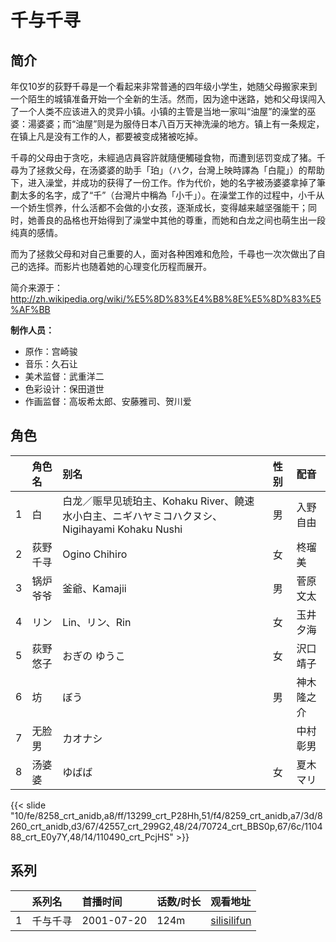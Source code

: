 # 千与千寻


## 简介

年仅10岁的荻野千尋是一个看起来非常普通的四年级小学生，她随父母搬家来到一个陌生的城镇准备开始一个全新的生活。然而，因为途中迷路，她和父母误闯入了一个人类不应该进入的灵异小镇。小镇的主管是当地一家叫“油屋”的澡堂的巫婆：湯婆婆；而“油屋”则是为服侍日本八百万天神洗澡的地方。镇上有一条规定，在镇上凡是没有工作的人，都要被变成猪被吃掉。

千尋的父母由于贪吃，未經過店員容許就隨便觸碰食物，而遭到惩罚变成了猪。千尋为了拯救父母，在汤婆婆的助手「珀」（ハク，台灣上映時譯為「白龍」）的帮助下，进入澡堂，并成功的获得了一份工作。作为代价，她的名字被汤婆婆拿掉了筆劃太多的名字，成了“千”（台灣片中稱為「小千」）。在澡堂工作的过程中，小千从一个娇生惯养，什么活都不会做的小女孩，逐渐成长，变得越来越坚强能干；同时，她善良的品格也开始得到了澡堂中其他的尊重，而她和白龙之间也萌生出一段纯真的感情。

而为了拯救父母和对自己重要的人，面对各种困难和危险，千尋也一次次做出了自己的选择。而影片也随着她的心理变化历程而展开。

简介来源于：http://zh.wikipedia.org/wiki/%E5%8D%83%E4%B8%8E%E5%8D%83%E5%AF%BB

**制作人员：**
- 原作：宫崎骏
- 音乐：久石让
- 美术监督：武重洋二
- 色彩设计：保田道世
- 作画监督：高坂希太郎、安藤雅司、贺川爱

## 角色

|     |   角色名   |   别名  | 性别 |  配音  |
|:--- |:------  |:----      |:---  |:--   |
| 1 | 白 | 白龙／赈早见琥珀主、Kohaku River、饒速水小白主、ニギハヤミコハクヌシ、Nigihayami Kohaku Nushi | 男 | 入野自由 |
| 2 | 荻野千寻 | Ogino Chihiro | 女 | 柊瑠美 |
| 3 | 锅炉爷爷 | 釜爺、Kamajii | 男 | 菅原文太 |
| 4 | リン | Lin、リン、Rin | 女 | 玉井夕海 |
| 5 | 荻野悠子 | おぎの ゆうこ | 女 | 沢口靖子 |
| 6 | 坊 | ぼう | 男 | 神木隆之介 |
| 7 | 无脸男 | カオナシ |  | 中村彰男 |
| 8 | 汤婆婆 | ゆばば | 女 | 夏木マリ |

{{< slide "10/fe/8258_crt_anidb,a8/ff/13299_crt_P28Hh,51/f4/8259_crt_anidb,a7/3d/8260_crt_anidb,d3/67/42557_crt_299G2,48/24/70724_crt_BBS0p,67/6c/110488_crt_E0y7Y,48/14/110490_crt_PcjHS" >}}

## 系列

|     |   系列名   |   首播时间  | 话数/时长  | 观看地址 |
|:---  |:------    |:----      |:---       |:---  |
| 1 | 千与千寻 | 2001-07-20 | 124m | [silisilifun](https://www.silisilifun.com/vodplay/vS77777Z/1/1/)  |



